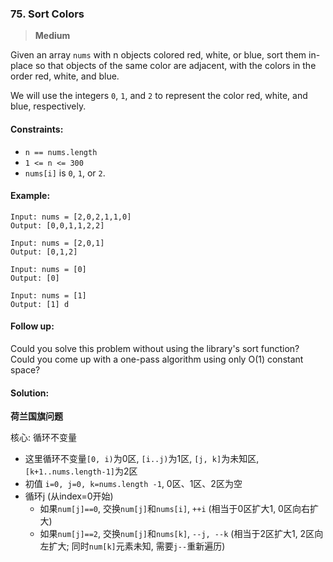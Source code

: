 ### 75. Sort Colors

> **Medium**

Given an array `nums` with n objects colored red, white, or blue, sort them in-place so that objects of the same color are adjacent, with the colors in the order red, white, and blue.

We will use the integers `0`, `1`, and `2` to represent the color red, white, and blue, respectively.

#### Constraints:

* `n == nums.length`
* `1 <= n <= 300`
* `nums[i]` is `0`, `1`, or `2`.

#### Example:
```
Input: nums = [2,0,2,1,1,0]
Output: [0,0,1,1,2,2]
```

```
Input: nums = [2,0,1]
Output: [0,1,2]
```

```
Input: nums = [0]
Output: [0]
```

```
Input: nums = [1]
Output: [1] d
```

#### Follow up:

Could you solve this problem without using the library's sort function?
Could you come up with a one-pass algorithm using only O(1) constant space?

#### Solution:

**荷兰国旗问题**

核心: 循环不变量

* 这里循环不变量`[0, i)`为0区, `[i..j)`为1区, `[j, k]`为未知区, `[k+1..nums.length-1]`为2区
* 初值 `i=0, j=0, k=nums.length -1`, 0区、1区、2区为空
* 循环j (从index=0开始)
    * 如果`num[j]==0`, 交换`num[j]`和`nums[i]`, `++i` (相当于0区扩大1, 0区向右扩大)
    * 如果`num[j]==2`, 交换`num[j]`和`nums[k]`, `--j, --k` (相当于2区扩大1, 2区向左扩大; 同时`num[k]`元素未知, 需要`j--`重新遍历)
